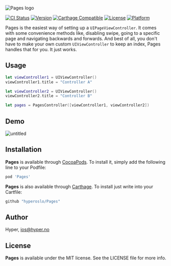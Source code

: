 ![Pages logo](https://raw.githubusercontent.com/hyperoslo/Pages/master/Images/pages_logo.png)

[![CI Status](http://img.shields.io/travis/hyperoslo/Pages.svg?style=flat)](https://travis-ci.org/hyperoslo/Pages)
[![Version](https://img.shields.io/cocoapods/v/Pages.svg?style=flat)](http://cocoadocs.org/docsets/Pages)
[![Carthage Compatible](https://img.shields.io/badge/Carthage-compatible-4BC51D.svg?style=flat)](https://github.com/Carthage/Carthage)
[![License](https://img.shields.io/cocoapods/l/Pages.svg?style=flat)](http://cocoadocs.org/docsets/Pages)
[![Platform](https://img.shields.io/cocoapods/p/Pages.svg?style=flat)](http://cocoadocs.org/docsets/Pages)

Pages is the easiest way of setting up a `UIPageViewController`. It comes with some convenience methods like, disabling swipe, going to a specific page and navigating backwards and forwards. And best of all, you don't have to make your own custom `UIViewController` to keep an index, Pages handles that for you. It just works.

## Usage

```swift
let viewController1 = UIViewController()
viewController1.title = "Controller A"

let viewController2 = UIViewController()
viewController2.title = "Controller B"

let pages = PagesController([viewController1, viewController2])
```

## Demo
![untitled](https://cloud.githubusercontent.com/assets/8013017/10394150/674b3046-6e95-11e5-8d35-eabd5e044002.gif)

## Installation

**Pages** is available through [CocoaPods](http://cocoapods.org). To install
it, simply add the following line to your Podfile:

```ruby
pod 'Pages'
```

**Pages** is also available through [Carthage](https://github.com/Carthage/Carthage).
To install just write into your Cartfile:

```ruby
github "hyperoslo/Pages"
```

## Author

Hyper, ios@hyper.no

## License

**Pages** is available under the MIT license. See the LICENSE file for more info.

